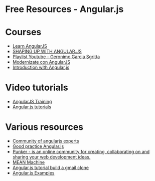 # Free Resources - Angular.js

<h1>Courses</h1>
<ul>
  <li type="square">
    <a href="http://www.codecademy.com/learn/learn-angularjs?utm_campaign=angularjs_blast_2015_04_07">Learn AngularJS</a>
  </li>
  <li type="square">
     <a href="https://www.codeschool.com/courses/shaping-up-with-angular-js">SHAPING UP WITH ANGULAR.JS</a>
  </li>
  <li type="square">
     <a href="https://www.youtube.com/channel/UCqqVBofCdK2YG-JVYbJr8zQ">Playlist Youtube - Geronimo Garcia Sgritta</a>
  </li>
   <li type="square">
     <a href="https://www.acamica.com/cursos/28/modernizate-con-angularjs">
Modernízate con AngularJS</a>
  </li>
   <li type="square">
     <a href="https://quizzpot.com/courses/introduccion-a-angular-js">Introduction with Angular.js</a>
  </li>
</ul>

<h1>Video tutorials</h1>
<ul>
  <li type="square">
    <a href="https://www.youtube.com/playlist?list=PLQct7-AR0JcFn1wJX0EN1XcPswB_wbKHR">AngularJS Training</a>
  </li>
  <li type="square">
     <a href="https://www.youtube.com/user/angularjstutoriales/videos">Angular.js tutorials</a>
  </li>
</ul>

<h1>Various resources</h1>
<ul>
  <li type="square">
    <a href="https://www.airpair.com/angularjs#SYjuP96loCgzCRaZ.99">Community of angularjs experts</a>
  </li>
  <li type="square">
     <a href="https://speakerdeck.com/alevardi/buenas-practicas-con-angular-dot-js-1">Good practice Angular.js</a>
  </li>
  <li type="square">
     <a href="http://plnkr.co/">Punker - is an online community for creating, collaborating on and sharing your web development ideas.</a>
  </li>
   <li type="square">
     <a href="https://leanpub.com/mean-machine">MEAN Machine</a>
  </li>
  <li type="square">
     <a href="https://www.thinkful.com/learn/angularjs-tutorial-build-a-gmail-clone/Setup-Scopes-and-Directives">Angular.js tutorial build a gmail clone</a>
  </li>
   <li type="square">
     <a href="http://codepen.io/collection/aFsqL/">Angular.js Examples</a>
  </li>
</ul>
